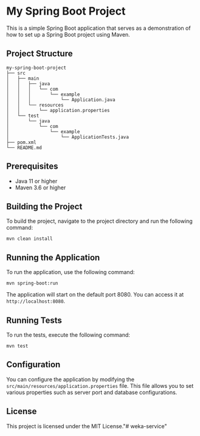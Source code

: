 # My Spring Boot Project

This is a simple Spring Boot application that serves as a demonstration of how to set up a Spring Boot project using Maven.

## Project Structure

```
my-spring-boot-project
├── src
│   ├── main
│   │   ├── java
│   │   │   └── com
│   │   │       └── example
│   │   │           └── Application.java
│   │   └── resources
│   │       └── application.properties
│   └── test
│       └── java
│           └── com
│               └── example
│                   └── ApplicationTests.java
├── pom.xml
└── README.md
```

## Prerequisites

- Java 11 or higher
- Maven 3.6 or higher

## Building the Project

To build the project, navigate to the project directory and run the following command:

```
mvn clean install
```

## Running the Application

To run the application, use the following command:

```
mvn spring-boot:run
```

The application will start on the default port 8080. You can access it at `http://localhost:8080`.

## Running Tests

To run the tests, execute the following command:

```
mvn test
```

## Configuration

You can configure the application by modifying the `src/main/resources/application.properties` file. This file allows you to set various properties such as server port and database configurations.

## License

This project is licensed under the MIT License."# weka-service" 
